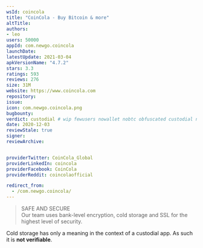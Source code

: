```yaml
---
wsId: coincola
title: "CoinCola - Buy Bitcoin & more"
altTitle: 
authors:
- leo
users: 50000
appId: com.newgo.coincola
launchDate: 
latestUpdate: 2021-03-04
apkVersionName: "4.7.2"
stars: 3.3
ratings: 593
reviews: 276
size: 31M
website: https://www.coincola.com
repository: 
issue: 
icon: com.newgo.coincola.png
bugbounty: 
verdict: custodial # wip fewusers nowallet nobtc obfuscated custodial nosource nonverifiable reproducible bounty defunct
date: 2020-12-03
reviewStale: true
signer: 
reviewArchive:


providerTwitter: CoinCola_Global
providerLinkedIn: coincola
providerFacebook: CoinCola
providerReddit: coincolaofficial

redirect_from:
  - /com.newgo.coincola/
---
```



> SAFE AND SECURE<br>
> Our team uses bank-level encryption, cold storage and SSL for the highest level of security.

Cold storage has only a meaning in the context of a custodial app. As such it
is **not verifiable**.
